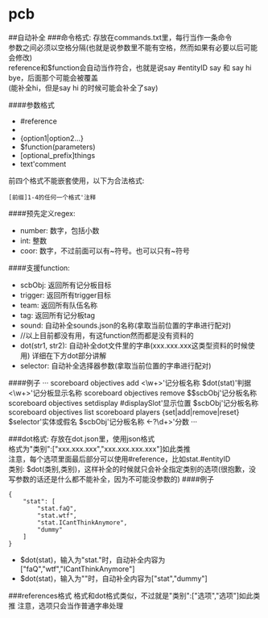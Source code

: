 # pcb
##自动补全
###命令格式:
存放在commands.txt里，每行当作一条命令  
参数之间必须以空格分隔(也就是说参数里不能有空格，然而如果有必要以后可能会修改)  
reference和$function会自动当作符合，也就是说say #entityID say 和 say hi bye，后面那个可能会被覆盖  
(能补全hi，但是say hi 的时候可能会补全了say)  

####参数格式
* #reference
* <regex pattern>
* {option1|option2...}
* $function(parameters)
* [optional_prefix]things
* text'comment

前四个格式不能嵌套使用，以下为合法格式:
```
[前缀]1-4的任何一个格式'注释
```

####预先定义regex:
* number: 数字，包括小数
* int: 整数
* coor: 数字，不过前面可以有~符号。也可以只有~符号

####支援function:
* scbObj: 返回所有记分板目标
* trigger: 返回所有trigger目标
* team: 返回所有队伍名称
* tag: 返回所有记分板tag
* sound: 自动补全sounds.json的名称(拿取当前位置的字串进行配对)  
* //以上目前都没有用，有这function然而都是没有资料的
* dot(str1, str2): 自动补全dot文件里的字串(xxx.xxx.xxx这类型资料的时候使用) 详细在下方dot部分讲解
* selector: 自动补全选择器参数(拿取当前位置的字串进行配对)

####例子
···
scoreboard objectives add <\w+>'记分板名称 $dot(stat)'判据 <\w+>'记分板显示名称
scoreboard objectives remove $$scbObj'记分板名称
scoreboard objectives setdisplay #displaySlot'显示位置 $scbObj'记分板名称
scoreboard objectives list
scoreboard players {set|add|remove|reset} $selector'实体或假名 $scbObj'记分板名称 <-?\d+>'分数
···

###dot格式:
存放在dot.json里，使用json格式  
格式为"类别":["xxx.xxx.xxx","xxx.xxx.xxx.xxx"]如此类推  
注意，每个选项里面最后部分可以使用#reference，比如stat.#entityID  
类别: $dot(类别,类别)，这样补全的时候就只会补全指定类别的选项(很抱歉，没写参数的话还是什么都不能补全，因为不可能没参数的)
####例子
```
{
    "stat": [
        "stat.faQ",
        "stat.wtf",
        "stat.ICantThinkAnymore",
        "dummy"
    ]
}
```
* $dot(stat)，输入为"stat."时，自动补全内容为["faQ","wtf","ICantThinkAnymore"]
* $dot(stat)，输入为""时，自动补全内容为["stat","dummy"]

###references格式
格式和dot格式类似，不过就是"类别":["选项","选项"]如此类推
注意，选项只会当作普通字串处理
